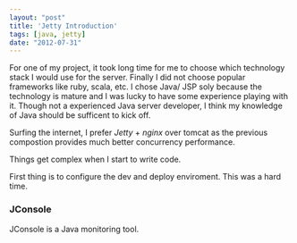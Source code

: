 ```yaml
---
layout: "post"
title: 'Jetty Introduction'
tags: [java, jetty]
date: "2012-07-31"
---
```


For one of my project, it took long time for me to choose which technology stack I would use for the server. Finally I did not choose popular frameworks like ruby, scala, etc. I chose Java/ JSP soly because the technology is mature and I was lucky to have some experience playing with it. Though not a experienced Java server developer, I think my knowledge of Java should be sufficent to kick off.

Surfing the internet, I prefer _Jetty_ + _nginx_ over tomcat as the previous compostion provides much better concurrency performance.

Things get complex when I start to write code.

First thing is to configure the dev and deploy enviroment. This was a hard time.

### JConsole

JConsole is a Java monitoring tool.